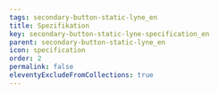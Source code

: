 ```yaml
---
tags: secondary-button-static-lyne_en
title: Spezifikation
key: secondary-button-static-lyne-specification_en
parent: secondary-button-static-lyne_en
icon: specification
order: 2
permalink: false
eleventyExcludeFromCollections: true
---
```


